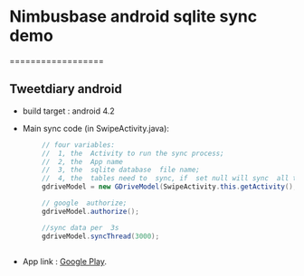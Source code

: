 # Nimbusbase android  sqlite  sync  demo
==================
## Tweetdiary  android

* build target : android 4.2

* Main sync code   (in SwipeActivity.java):
```java 
		// four variables: 
		//	1, the  Activity to run the sync process;
		//  2, the  App name
		//  3, the  sqlite database  file name;
		//  4, the  tables need to  sync, if  set null will sync  all tables.
		gdriveModel = new GDriveModel(SwipeActivity.this.getActivity(), "diary_app", "D", new String[] { "Entry" });

		// google  authorize;
		gdriveModel.authorize();

		//sync data per  3s
		gdriveModel.syncThread(3000);
		 
```



* App link :  [Google Play](https://play.google.com/store/apps/details?id=com.nimbusbase.tweetdiary).



